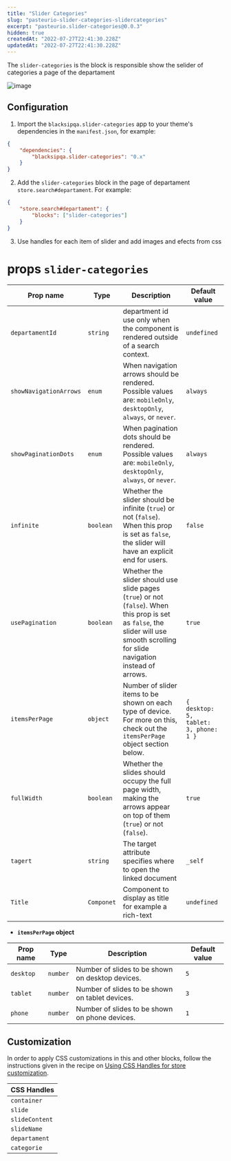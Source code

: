 ```yaml
---
title: "Slider Categories"
slug: "pasteurio-slider-categories-slidercategories"
excerpt: "pasteurio.slider-categories@0.0.3"
hidden: true
createdAt: "2022-07-27T22:41:30.228Z"
updatedAt: "2022-07-27T22:41:30.228Z"
---
```

The `slider-categories` is the block is responsible show the selider of categories a page of the departament

![image](https://user-images.githubusercontent.com/17678382/151086921-ca4ecacd-146a-44db-a256-2c0fa1aff041.png)

## Configuration

1. Import the `blacksipqa.slider-categories` app to your theme's dependencies in the `manifest.json`, for example:

```json
{
    "dependencies": {
        "blacksipqa.slider-categories": "0.x"
    }
}
```

2. Add the `slider-categories` block in the page of departament `store.search#departament`. For example:

```json
{
    "store.search#departament": {
        "blocks": ["slider-categories"]
    }
}
```

3. Use handles for each item of slider and add images and efects from css

# props `slider-categories`

| Prop name              | Type       | Description                                                                                                                                                                         | Default value                         |
| ---------------------- | ---------- | ----------------------------------------------------------------------------------------------------------------------------------------------------------------------------------- | ------------------------------------- |
| `departamentId`        | `string`   | department id use only when the component is rendered outside of a search context.                                                                                                  | `undefined`                           |
| `showNavigationArrows` | `enum`     | When navigation arrows should be rendered. Possible values are: `mobileOnly`, `desktopOnly`, `always`, or `never`.                                                                  | `always`                              |
| `showPaginationDots`   | `enum`     | When pagination dots should be rendered. Possible values are: `mobileOnly`, `desktopOnly`, `always`, or `never`.                                                                    | `always`                              |
| `infinite`             | `boolean`  | Whether the slider should be infinite (`true`) or not (`false`). When this prop is set as `false`, the slider will have an explicit end for users.                                  | `false`                               |
| `usePagination`        | `boolean`  | Whether the slider should use slide pages (`true`) or not (`false`). When this prop is set as `false`, the slider will use smooth scrolling for slide navigation instead of arrows. | `true`                                |
| `itemsPerPage`         | `object`   | Number of slider items to be shown on each type of device. For more on this, check out the `itemsPerPage` object section below.                                                     | `{ desktop: 5, tablet: 3, phone: 1 }` |
| `fullWidth`            | `boolean`  | Whether the slides should occupy the full page width, making the arrows appear on top of them (`true`) or not (`false`).                                                            | `true`                                |
| `tagert`               | `string`   | The target attribute specifies where to open the linked document                                                                                                                    | `_self`                               |
| `Title`                | `Componet` | Component to display as title for example a rich-text                                                                                                                               | `undefined`                           |

-   **`itemsPerPage` object**

| Prop name | Type     | Description                                      | Default value |
| --------- | -------- | ------------------------------------------------ | ------------- |
| `desktop` | `number` | Number of slides to be shown on desktop devices. | `5`           |
| `tablet`  | `number` | Number of slides to be shown on tablet devices.  | `3`           |
| `phone`   | `number` | Number of slides to be shown on phone devices.   | `1`           |

## Customization

In order to apply CSS customizations in this and other blocks, follow the instructions given in the recipe on [Using CSS Handles for store customization](https://vtex.io/docs/recipes/style/using-css-handles-for-store-customization).

| CSS Handles    |
| -------------- |
| `container`    |
| `slide`        |
| `slideContent` |
| `slideName`    |
| `departament`  |
| `categorie`    |